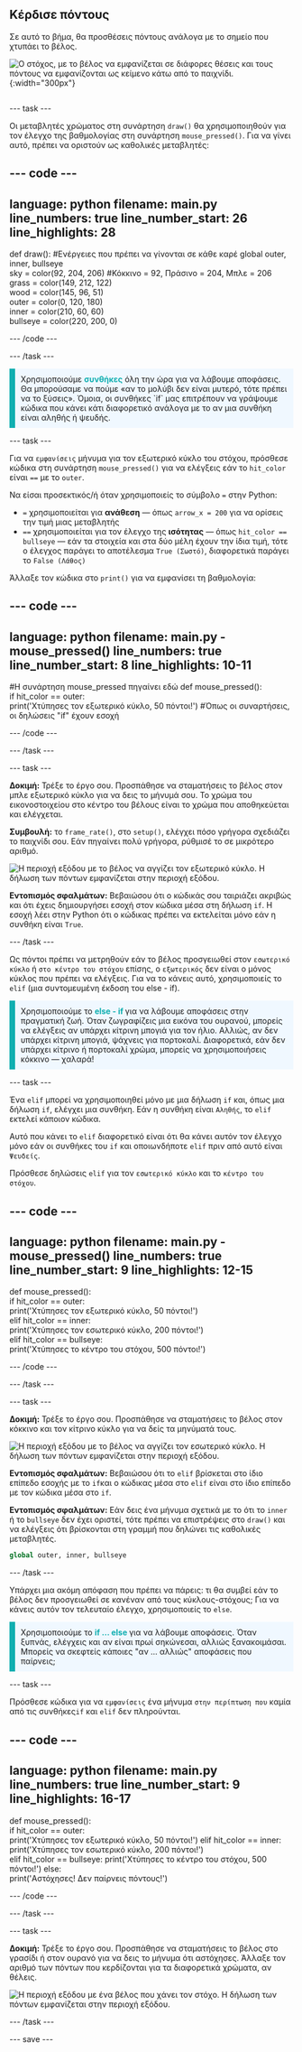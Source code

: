 ## Κέρδισε πόντους

<div style="display: flex; flex-wrap: wrap">
<div style="flex-basis: 200px; flex-grow: 1; margin-right: 15px;">
Σε αυτό το βήμα, θα προσθέσεις πόντους ανάλογα με το σημείο που χτυπάει το βέλος.
</div>
<div>

![Ο στόχος, με το βέλος να εμφανίζεται σε διάφορες θέσεις και τους πόντους να εμφανίζονται ως κείμενο κάτω από το παιχνίδι.](images/points-scored.gif){:width="300px"}

</div>
</div>

--- task ---

Οι μεταβλητές χρώματος στη συνάρτηση `draw()` θα χρησιμοποιηθούν για τον έλεγχο της βαθμολογίας στη συνάρτηση `mouse_pressed()`. Για να γίνει αυτό, πρέπει να οριστούν ως καθολικές μεταβλητές:

--- code ---
---
language: python 
filename: main.py 
line_numbers: true 
line_number_start: 26
line_highlights: 28
---

def draw():
#Ενέργειες που πρέπει να γίνονται σε κάθε καρέ
  global outer, inner, bullseye    
  sky = color(92, 204, 206) #Κόκκινο = 92, Πράσινο = 204, Μπλε = 206    
  grass = color(149, 212, 122)    
  wood = color(145, 96, 51)    
  outer = color(0, 120, 180)    
  inner = color(210, 60, 60)   
  bullseye = color(220, 200, 0)

--- /code ---

--- /task ---

<p style="border-left: solid; border-width:10px; border-color: #0faeb0; background-color: aliceblue; padding: 10px;">
Χρησιμοποιούμε <span style="color: #0faeb0; font-weight: bold;">συνθήκες</span> όλη την ώρα για να λάβουμε αποφάσεις. Θα μπορούσαμε να πούμε «αν το μολύβι δεν είναι μυτερό, τότε πρέπει να το ξύσεις». Όμοια, οι συνθήκες `if` μας επιτρέπουν να γράψουμε κώδικα που κάνει κάτι διαφορετικό ανάλογα με το αν μια συνθήκη είναι αληθής ή ψευδής.
</p>

--- task ---

Για να `εμφανίσεις` μήνυμα για τον εξωτερικό κύκλο του στόχου, πρόσθεσε κώδικα στη συνάρτηση `mouse_pressed()` για να ελέγξεις εάν το `hit_color` είναι `==` με το `outer`.

Να είσαι προσεκτικός/ή όταν χρησιμοποιείς το σύμβολο `=` στην Python:
 + `=` χρησιμοποιείται για **ανάθεση** — όπως `arrow_x = 200` για να ορίσεις την τιμή μιας μεταβλητής
 + `==` χρησιμοποιείται για τον έλεγχο της **ισότητας** — όπως `hit_color == bullseye` — εάν τα στοιχεία και στα δύο μέλη έχουν την ίδια τιμή, τότε ο έλεγχος παράγει το αποτέλεσμα `True (Σωστό)`, διαφορετικά παράγει το `False (Λάθος)`

Άλλαξε τον κώδικα στο `print()` για να εμφανίσει τη βαθμολογία:

--- code ---
---
language: python 
filename: main.py - mouse_pressed() 
line_numbers: true 
line_number_start: 8
line_highlights: 10-11
---

#Η συνάρτηση mouse_pressed πηγαίνει εδώ
def mouse_pressed():     
  if hit_color == outer:      
    print('Χτύπησες τον εξωτερικό κύκλο, 50 πόντοι!') #Όπως οι συναρτήσεις, οι δηλώσεις "if" έχουν εσοχή

--- /code ---

--- /task ---

--- task ---

**Δοκιμή:** Τρέξε το έργο σου. Προσπάθησε να σταματήσεις το βέλος στον μπλε εξωτερικό κύκλο για να δεις το μήνυμά σου. Το χρώμα του εικονοστοιχείου στο κέντρο του βέλους είναι το χρώμα που αποθηκεύεται και ελέγχεται.

**Συμβουλή:** το `frame_rate()`, στο `setup()`, ελέγχει πόσο γρήγορα σχεδιάζει το παιχνίδι σου. Εάν πηγαίνει πολύ γρήγορα, ρύθμισέ το σε μικρότερο αριθμό.

![Η περιοχή εξόδου με το βέλος να αγγίζει τον εξωτερικό κύκλο. Η δήλωση των πόντων εμφανίζεται στην περιοχή εξόδου.](images/blue-points.png)

**Εντοπισμός σφαλμάτων:** Βεβαιώσου ότι ο κώδικάς σου ταιριάζει ακριβώς και ότι έχεις δημιουργήσει εσοχή στον κώδικα μέσα στη δήλωση `if`. Η εσοχή λέει στην Python ότι ο κώδικας πρέπει να εκτελείται μόνο εάν η συνθήκη είναι `True`.

--- /task ---

Ως πόντοι πρέπει να μετρηθούν εάν το βέλος προσγειωθεί στον `εσωτερικό κύκλο` ή `στο κέντρο του στόχου` επίσης, ο `εξωτερικός` δεν είναι ο μόνος κύκλος που πρέπει να ελέγξεις. Για να το κάνεις αυτό, χρησιμοποιείς το `elif` (μια συντομευμένη έκδοση του else - if).

<p style="border-left: solid; border-width:10px; border-color: #0faeb0; background-color: aliceblue; padding: 10px;">
Χρησιμοποιούμε το <span style="color: #0faeb0; font-weight: bold;"> else - if </span> για να λάβουμε αποφάσεις στην πραγματική ζωή. Όταν ζωγραφίζεις μια εικόνα του ουρανού, μπορείς να ελέγξεις αν υπάρχει κίτρινη μπογιά για τον ήλιο. Αλλιώς, αν δεν υπάρχει κίτρινη μπογιά, ψάχνεις για πορτοκαλί. Διαφορετικά, εάν δεν υπάρχει κίτρινο ή πορτοκαλί χρώμα, μπορείς να χρησιμοποιήσεις κόκκινο — χαλαρά!
</p>

--- task ---

Ένα `elif` μπορεί να χρησιμοποιηθεί μόνο με μια δήλωση `if` και, όπως μια δήλωση `if`, ελέγχει μια συνθήκη. Εάν η συνθήκη είναι `Αληθής`, το `elif` εκτελεί κάποιον κώδικα.

Αυτό που κάνει το `elif` διαφορετικό είναι ότι θα κάνει αυτόν τον έλεγχο μόνο εάν οι συνθήκες του `if` και οποιωνδήποτε `elif` πριν από αυτό είναι `Ψευδείς`.

Πρόσθεσε δηλώσεις `elif` για τον `εσωτερικό κύκλο` και το `κέντρο του στόχου`.

--- code ---
---
language: python 
filename: main.py - mouse_pressed() 
line_numbers: true 
line_number_start: 9
line_highlights: 12-15
---

def mouse_pressed():    
  if hit_color == outer:    
    print('Χτύπησες τον εξωτερικό κύκλο, 50 πόντοι!')    
  elif hit_color == inner:    
    print('Χτύπησες τον εσωτερικό κύκλο, 200 πόντοι!')   
  elif hit_color == bullseye:    
    print('Χτύπησες το κέντρο του στόχου, 500 πόντοι!')

--- /code ---

--- /task ---

--- task ---

**Δοκιμή:** Τρέξε το έργο σου. Προσπάθησε να σταματήσεις το βέλος στον κόκκινο και τον κίτρινο κύκλο για να δείς τα μηνύματά τους.

![Η περιοχή εξόδου με το βέλος να αγγίζει τον εσωτερικό κύκλο. Η δήλωση των πόντων εμφανίζεται στην περιοχή εξόδου.](images/yellow-points.png)

**Εντοπισμός σφαλμάτων:** Βεβαιώσου ότι το `elif` βρίσκεται στο ίδιο επίπεδο εσοχής με το `if`και ο κώδικας μέσα στο `elif` είναι στο ίδιο επίπεδο με τον κώδικα μέσα στο `if`.

**Εντοπισμός σφαλμάτων:** Εάν δεις ένα μήνυμα σχετικά με το ότι το `inner` ή το `bullseye` δεν έχει οριστεί, τότε πρέπει να επιστρέψεις στο `draw()` και να ελέγξεις ότι βρίσκονται στη γραμμή που δηλώνει τις καθολικές μεταβλητές.

```python
global outer, inner, bullseye
```

--- /task ---

Υπάρχει μια ακόμη απόφαση που πρέπει να πάρεις: τι θα συμβεί εάν το βέλος δεν προσγειωθεί σε κανέναν από τους κύκλους-στόχους; Για να κάνεις αυτόν τον τελευταίο έλεγχο, χρησιμοποιείς το `else`.

<p style="border-left: solid; border-width:10px; border-color: #0faeb0; background-color: aliceblue; padding: 10px;">
Χρησιμοποιούμε το <span style="color: #0faeb0; font-weight: bold;"> if … else </span> για να λάβουμε αποφάσεις. Όταν ξυπνάς, ελέγχεις και αν είναι πρωί σηκώνεσαι, αλλιώς ξανακοιμάσαι. Μπορείς να σκεφτείς κάποιες "αν ... αλλιώς" αποφάσεις που παίρνεις; 
</p>

--- task ---

Πρόσθεσε κώδικα για να `εμφανίσεις` ένα μήνυμα `στην περίπτωση που` καμία από τις συνθήκες`if` και `elif` δεν πληρούνται.

--- code ---
---
language: python 
filename: main.py 
line_numbers: true 
line_number_start: 9
line_highlights: 16-17
---

def mouse_pressed():    
  if hit_color == outer:    
    print('Χτύπησες τον εξωτερικό κύκλο, 50 πόντοι!')
  elif hit_color == inner:
    print('Χτύπησες τον εσωτερικό κύκλο, 200 πόντοι!')   
  elif hit_color == bullseye:
    print('Χτύπησες το κέντρο του στόχου, 500 πόντοι!') 
  else:   
    print('Αστόχησες! Δεν παίρνεις πόντους!')

--- /code ---

--- /task ---

--- task ---

**Δοκιμή:** Τρέξε το έργο σου. Προσπάθησε να σταματήσεις το βέλος στο γρασίδι ή στον ουρανό για να δεις το μήνυμα ότι αστόχησες. Άλλαξε τον αριθμό των πόντων που κερδίζονται για τα διαφορετικά χρώματα, αν θέλεις.

![Η περιοχή εξόδου με ένα βέλος που χάνει τον στόχο. Η δήλωση των πόντων εμφανίζεται στην περιοχή εξόδου.](images/missed-points.png)

--- /task ---

--- save ---

